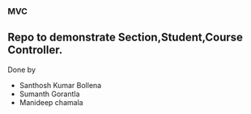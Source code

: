 ### MVC
## Repo to demonstrate Section,Student,Course Controller.
Done by 
- Santhosh Kumar Bollena
- Sumanth Gorantla
- Manideep chamala
